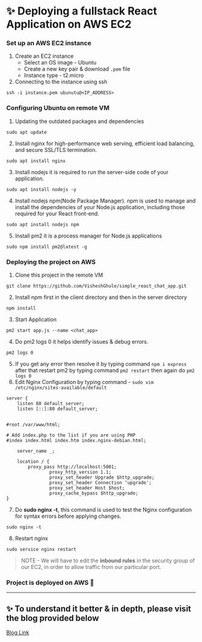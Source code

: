 # ✨️ Deploying a fullstack React Application on AWS EC2


### Set up an AWS EC2 instance

1. Create an EC2 instance
    - Select an OS image - Ubuntu
    - Create a new key pair & download `.pem` file
    - Instance type - t2.micro
2. Connecting to the instance using ssh
```
ssh -i instance.pem ubunutu@<IP_ADDRESS>
```

### Configuring Ubuntu on remote VM

1. Updating the outdated packages and dependencies
```
sudo apt update
```
2. Install nginx for high-performance web serving, efficient load balancing, and secure SSL/TLS termination.
```
sudo apt install nginx
```
3. Install nodejs it is required to run the server-side code of your application.
```
sudo apt install nodejs -y
```
4. Install nodejs npm(Node Package Manager). npm is used to manage and install the dependencies of your Node.js application, including those required for your React front-end.
```
sudo apt install nodejs npm
```
5. Install pm2 it is a process manager for Node.js applications
```
sudo npm install pm2@latest -g
```


### Deploying the project on AWS

1. Clone this project in the remote VM
```
git clone https://github.com/VisheshGhule/simple_react_chat_app.git
```
2. Install npm first in the client directory and then in the server directory
```
npm install
```
3. Start Application
```
pm2 start app.js --name <chat_app>
```
4. Do pm2 logs 0 it helps identify issues & debug errors.
```
pm2 logs 0
```
5. If you get any error then resolve it by typing command
``` npm i express ``` after that restart pm2 by typing command ``` pm2 restart ``` then again do ``` pm2 logs 0 ```
6. Edit Nginx Configuration by typing command - `sudo vim /etc/nginx/sites-available/default` 
```
server {
    listen 80 default_server;
    listen [::]:80 default_server;


#root /var/www/html;

# Add index.php to the list if you are using PHP
#index index.html index.htm index.nginx-debian.html;

    server_name _;

    location / {
        proxy_pass http://localhost:5001;
                proxy_http_version 1.1;
                proxy_set_header Upgrade $http_upgrade;
                proxy_set_header Connection ‘upgrade';
                proxy_set_header Host $host;
                proxy_cache_bypass $http_upgrade;
}
```
7. Do **sudo nginx -t**, this command is used to test the Nginx configuration for syntax errors before applying changes.
```
sudo nginx -t
```
8. Restart nginx
```
sudo service nginx restart 
```

> NOTE - We will have to edit the **inbound rules** in the security group of our EC2, in order to allow traffic from our particular port.

### Project is deployed on AWS 🎉

---



## ✨️ To understand it better & in depth, please visit the blog provided below
<a href="https://visheshblog.hashnode.dev/day-30-deploying-fullstack-react-application-on-aws-ec2">Blog Link</a>
